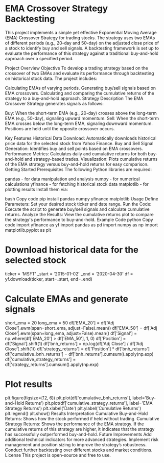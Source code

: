 
# EMA Crossover Strategy Backtesting
This project implements a simple yet effective Exponential Moving Average (EMA) Crossover Strategy for trading stocks. The strategy uses two EMAs of different periods (e.g., 20-day and 50-day) on the adjusted close price of a stock to identify buy and sell signals. A backtesting framework is set up to evaluate the performance of this strategy against a traditional buy-and-hold approach over a specified period.

Project Overview
Objective
To develop a trading strategy based on the crossover of two EMAs and evaluate its performance through backtesting on historical stock data. The project includes:

Calculating EMAs of varying periods.
Generating buy/sell signals based on EMA crossovers.
Calculating and comparing the cumulative returns of the strategy to a buy-and-hold approach.
Strategy Description
The EMA Crossover Strategy generates signals as follows:

Buy: When the short-term EMA (e.g., 20-day) crosses above the long-term EMA (e.g., 50-day), signaling upward momentum.
Sell: When the short-term EMA crosses below the long-term EMA, signaling downward momentum.
Positions are held until the opposite crossover occurs.

Key Features
Historical Data Download: Automatically downloads historical price data for the selected stock from Yahoo Finance.
Buy and Sell Signal Generation: Identifies buy and sell points based on EMA crossovers.
Performance Metrics: Calculates daily and cumulative returns for both buy-and-hold and strategy-based trades.
Visualization: Plots cumulative returns of the EMA strategy versus buy-and-hold returns for easy comparison.
Getting Started
Prerequisites
The following Python libraries are required:

pandas - for data manipulation and analysis
numpy - for numerical calculations
yfinance - for fetching historical stock data
matplotlib - for plotting results
Install them via:

bash
Copy code
pip install pandas numpy yfinance matplotlib
Usage
Define Parameters: Set your desired stock ticker and date range.
Run the Code: Execute the script to generate buy/sell signals and calculate cumulative returns.
Analyze the Results: View the cumulative returns plot to compare the strategy's performance to buy-and-hold.
Example Code
python
Copy code
import yfinance as yf
import pandas as pd
import numpy as np
import matplotlib.pyplot as plt

# Download historical data for the selected stock
ticker = 'MSFT'
_start = '2015-01-02'
_end = '2020-04-30'
df = yf.download(ticker, start=_start, end=_end)

# Calculate EMAs and generate signals
short_ema = 20
long_ema = 50
df['EMA_20'] = df['Adj Close'].ewm(span=short_ema, adjust=False).mean()
df['EMA_50'] = df['Adj Close'].ewm(span=long_ema, adjust=False).mean()
df['Signal'] = np.where(df['EMA_20'] > df['EMA_50'], 1, 0)
df['Position'] = df['Signal'].shift(1)
df['bnh_returns'] = np.log(df['Adj Close'] / df['Adj Close'].shift(1))
df['strategy_returns'] = df['Position'] * df['bnh_returns']
df['cumulative_bnh_returns'] = df['bnh_returns'].cumsum().apply(np.exp)
df['cumulative_strategy_returns'] = df['strategy_returns'].cumsum().apply(np.exp)

# Plot results
plt.figure(figsize=(12, 6))
plt.plot(df['cumulative_bnh_returns'], label='Buy-and-Hold Returns')
plt.plot(df['cumulative_strategy_returns'], label='EMA Strategy Returns')
plt.xlabel('Date')
plt.ylabel('Cumulative Returns')
plt.legend()
plt.show()
Results Interpretation
Cumulative Buy-and-Hold Returns: Shows how the stock performed if held without trading.
Cumulative Strategy Returns: Shows the performance of the EMA strategy. If the cumulative returns of this strategy are higher, it indicates that the strategy has successfully outperformed buy-and-hold.
Future Improvements
Add additional technical indicators for more advanced strategies.
Implement risk management and position sizing to improve the strategy’s robustness.
Conduct further backtesting over different stocks and market conditions.
License
This project is open-source and free to use.


